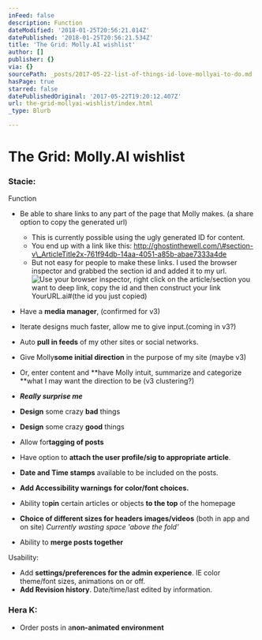 ```yaml
---
inFeed: false
description: Function
dateModified: '2018-01-25T20:56:21.014Z'
datePublished: '2018-01-25T20:56:21.534Z'
title: 'The Grid: Molly.AI wishlist'
author: []
publisher: {}
via: {}
sourcePath: _posts/2017-05-22-list-of-things-id-love-mollyai-to-do.md
hasPage: true
starred: false
datePublishedOriginal: '2017-05-22T19:20:12.407Z'
url: the-grid-mollyai-wishlist/index.html
_type: Blurb

---
```

# The Grid: Molly.AI wishlist

### Stacie:

Function

* Be able to share links to any part of the page that Molly makes. (a share option to copy the generated url)
  * This is currently possible using the ugly generated ID for content.
  * You end up with a link like this: http://ghostinthewell.com/\#section-v\_ArticleTitle2x-761f94db-14aa-4051-a85b-abae7333a4de
  * But not easy for people to make these links. I used the browser inspector and grabbed the section id and added it to my url. ![Use your browser inspector, right click on the article/section you want to deep link, copy the id and then construct your link YourURL.ai#(the id you just copied)](https://the-grid-user-content.s3-us-west-2.amazonaws.com/8b822721-fafa-4578-94cf-811742c1a2e0.png)

* Have a **media manager**, (confirmed for v3)
* Iterate designs much faster, allow me to give input.(coming in v3?)
* Auto **pull in feeds** of my other sites or social networks.
* Give Molly**some initial direction** in the purpose of my site (maybe v3)
* Or, enter content and **have Molly intuit, summarize and categorize **what I may want the direction to be (v3 clustering?)
* _**Really surprise me**_
* **Design** some crazy **bad** things
* **Design** some crazy **good** things
* Allow for**tagging of posts**
* Have option to **attach the user profile/sig to appropriate article**.
* **Date and Time stamps** available to be included on the posts.
* **Add Accessibility warnings for color/font choices.**
* Ability to**pin** certain articles or objects **to the top** of the homepage
* **Choice of different sizes for headers images/videos** (both in app and on site) _Currently wasting space 'above the fold'_
* Ability to **merge posts together**

Usability:

* Add **settings/preferences for the admin experience**. IE color theme/font sizes, animations on or off.
* **Add Revision history**. Date/time/last edited by information.

### Hera K:

* Order posts in a**non-animated environment**